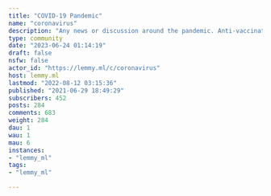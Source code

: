 ```yaml
---
title: "COVID-19 Pandemic" 
name: "coronavirus"
description: "Any news or discussion around the pandemic. Anti-vaccination posts and comments will be removed, as well as personal attacks.Relevant:- [mander.xyz/c/covid19](https://mander.xyz/c/covid19)- [monkeypox](https://mander.xyz/c/monkeypox)- [diseases](https://mander.xyz/c/diseases)"
type: community
date: "2023-06-24 01:14:19"
draft: false
nsfw: false
actor_id: "https://lemmy.ml/c/coronavirus"
host: lemmy.ml
lastmod: "2022-08-12 03:15:36"
published: "2021-06-29 18:49:29"
subscribers: 452
posts: 284
comments: 683
weight: 284
dau: 1
wau: 1
mau: 6
instances:
- "lemmy_ml"
tags: 
- "lemmy_ml"

---
```

